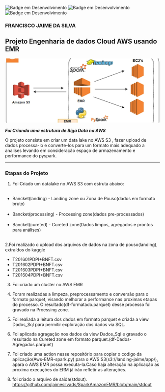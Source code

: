 ![Badge em Desenvolvimento](https://img.shields.io/badge/AWS-S3-blue)
![Badge em Desenvolvimento](https://img.shields.io/badge/AWS_ERM-Cluster_Spark-green)
![Badge em Desenvolvimento](https://img.shields.io/badge/Jupyter-Notebook-blue)
### FRANCISCO JAIME DA SILVA


## Projeto Engenharia de dados Cloud AWS usando EMR


<p align="center"><img src="./imagens/AwsERM.png" width="500"></p>

__*Foi Crianda uma estrutura de Biga Data na AWS*__

O projeto consiste em criar um data lake no AWS S3 , fazer upload de dados processa-lo e converte-los para um formato mais adequado a analises levando em consideração espaço de armazenamento e performance do pyspark. 

---

### Etapas do Projeto

1. Foi Criado um datalake  no AWS S3 com estruta abaixo:

<ul>
  <li>Bancket(landing) - Landing zone ou Zona de Pouso(dados em formato bruto)</li>
  <li>Bancket(processing) - Processing zone(dados pre-processados)</li>
  <li>Bancket(cureted) - Cureted zone(Dados limpos, agregados e prontos para análises)</li>  
</ul> 
2.Foi realizado o upload dos arquivos de dados na zona de pouso(landing), extraídos do kaggle

<ul>
  <li>T201601PDPI+BNFT.csv</li>
  <li>T201602PDPI+BNFT.csv</li>
  <li>T201603PDPI+BNFT.csv</li>
  <li>T201604PDPI+BNFT.csv</li>   
</ul> 

3. Foi criado um cluster no AWS EMR

4. Foram realizadas a limpeza, preprocessamento e conversão para o formato parquet, visando melhorar a performance nas proximas etapas do processo. O resultado(df-formatado.parquet) desse processo foi gravado na Proessing zone.

5. Foi realiada a leitura dos dados em formato parquet e criada a view Dados_Sql para permitir exploração dos dados via SQL.

6. Foi aplicada agragação nos dados da view Dados_Sql e gravado o resultado na Cureted zone em formato parquet.(df-Dados-Agregados.parquet)

7. Foi criado uma action nesse repositório para copiar o codigo da aplicação(Aws-EMR-spark.py) para o AWS S3(s3://landing-jaime/app/), apara o AWS EMR possa executa-la.Caso haja alteração na aplicação as proxima execuções do ERM já irão refletir as alterações.

8. foi criado o arquivo de saida(stdout).
<https://github.com/jaimesilvads/SparkAmazonEMR/blob/main/stdout>



